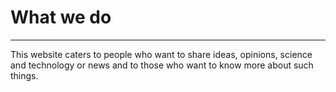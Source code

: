 # What we do
-------------

This website caters to people who want to share ideas,
opinions, science and technology or news and to those
who want to know more about such things.